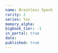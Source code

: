 ```yaml
---
name: Brainless Spock
rarity: 2
series: tos
memory_alpha:
bigbook_tier: -1
in_portal: true
date:
published: true
---
```



